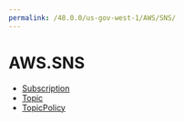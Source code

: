 ```yaml
---
permalink: /48.0.0/us-gov-west-1/AWS/SNS/
---
```


# AWS.SNS



* [Subscription](Subscription.md)
* [Topic](Topic.md)
* [TopicPolicy](TopicPolicy.md)